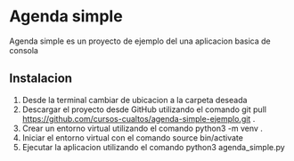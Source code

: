 # Agenda simple
Agenda simple es un proyecto de ejemplo del una aplicacion basica de consola

## Instalacion
1. Desde la terminal cambiar de ubicacion a la carpeta deseada
2. Descargar el proyecto desde GitHub utilizando el comando git pull https://github.com/cursos-cualtos/agenda-simple-ejemplo.git .
3. Crear un entorno virtual utilizando el comando python3 -m venv .
4. Iniciar el entorno virtual con el comando source bin/activate
5. Ejecutar la aplicacion utilizando el comando python3 agenda_simple.py
